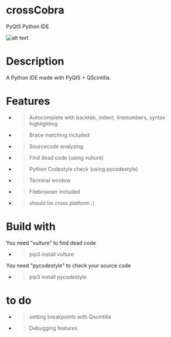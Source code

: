 # crossCobra
PyQt5 Python IDE

![alt text](https://github.com/morten1982/crossCobra/blob/master/images/crossCobra-git.png)

# Description
A Python IDE made with PyQt5 + QScintilla.


# Features
- > Autocomplete with backtab, indent, linenumbers, syntax highlighting
- > Brace matching included
- > Sourcecode analyzing
- > Find dead code (using vulture)
- > Python Codestyle check (using pycodestyle)
- > Terminal window 
- > Filebrowser included

- > should be cross platform :)


# Build with
You need "vulture" to find dead code
- > pip3 install vulture

You need "pycodestyle" to check your source code
- > pip3 install pycodestyle
 
 
 # to do
 - > setting breakpoints with Qscintilla
 - > Debugging features
 
